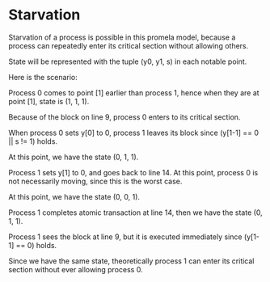# Starvation
Starvation of a process is possible in this promela model, because a process can repeatedly enter its critical section without allowing others.

State will be represented with the tuple (y0, y1, s) in each notable point.

Here is the scenario:

Process 0 comes to point [1] earlier than process 1, hence when they are at point [1], state is (1, 1, 1).

Because of the block on line 9, process 0 enters to its critical section.

When process 0 sets y[0] to 0, process 1 leaves its block since (y[1-1] == 0 || s != 1) holds.

At this point, we have the state (0, 1, 1).

Process 1 sets y[1] to 0, and goes back to line 14. At this point, process 0 is not necessarily moving, since this is the worst case.

At this point, we have the state (0, 0, 1).

Process 1 completes atomic transaction at line 14, then we have the state (0, 1, 1).

Process 1 sees the block at line 9, but it is executed immediately since (y[1-1] == 0) holds.

Since we have the same state, theoretically process 1 can enter its critical section without ever allowing process 0.

